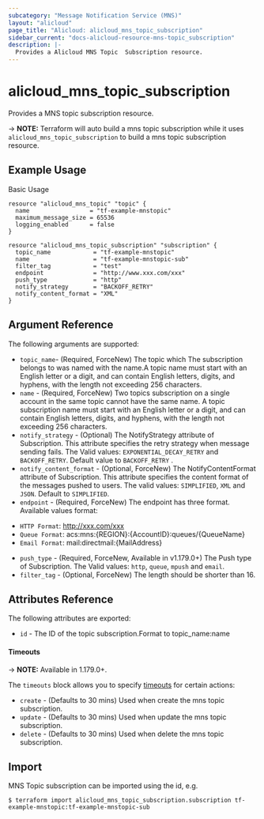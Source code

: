 ```yaml
---
subcategory: "Message Notification Service (MNS)"
layout: "alicloud"
page_title: "Alicloud: alicloud_mns_topic_subscription"
sidebar_current: "docs-alicloud-resource-mns-topic_subscription"
description: |-
  Provides a Alicloud MNS Topic  Subscription resource.
---
```


# alicloud\_mns\_topic\_subscription

Provides a MNS topic subscription resource.

-> **NOTE:** Terraform will auto build a mns topic subscription  while it uses `alicloud_mns_topic_subscription` to build a mns topic subscription resource.

## Example Usage

Basic Usage

```
resource "alicloud_mns_topic" "topic" {
  name                 = "tf-example-mnstopic"
  maximum_message_size = 65536
  logging_enabled      = false
}

resource "alicloud_mns_topic_subscription" "subscription" {
  topic_name            = "tf-example-mnstopic"
  name                  = "tf-example-mnstopic-sub"
  filter_tag            = "test"
  endpoint              = "http://www.xxx.com/xxx"
  push_type             = "http"
  notify_strategy       = "BACKOFF_RETRY"
  notify_content_format = "XML"
}
```

## Argument Reference

The following arguments are supported:

* `topic_name`- (Required, ForceNew) The topic which The subscription belongs to was named with the name.A topic name must start with an English letter or a digit, and can contain English letters, digits, and hyphens, with the length not exceeding 256 characters.
* `name` - (Required, ForceNew) Two topics subscription on a single account in the same topic cannot have the same name. A topic subscription name must start with an English letter or a digit, and can contain English letters, digits, and hyphens, with the length not exceeding 256 characters.
* `notify_strategy` - (Optional) The NotifyStrategy attribute of Subscription. This attribute specifies the retry strategy when message sending fails. The Valid values: `EXPONENTIAL_DECAY_RETRY` and `BACKOFF_RETRY`. Default value to `BACKOFF_RETRY` .
* `notify_content_format` - (Optional, ForceNew) The NotifyContentFormat attribute of Subscription. This attribute specifies the content format of the messages pushed to users. The valid values: `SIMPLIFIED`, `XML` and `JSON`. Default to `SIMPLIFIED`.
* `endpoint` - (Required, ForceNew) The endpoint has three format. Available values format:
 - `HTTP Format`: http://xxx.com/xxx
 - `Queue Format`: acs:mns:{REGION}:{AccountID}:queues/{QueueName}
 - `Email Format`: mail:directmail:{MailAddress}
* `push_type` - (Required, ForceNew, Available in v1.179.0+) The Push type of Subscription. The Valid values: `http`, `queue`, `mpush` and `email`.
* `filter_tag` - (Optional, ForceNew) The length should be shorter than 16.

## Attributes Reference

The following attributes are exported:

* `id` - The ID of the topic subscription.Format to topic_name:name

#### Timeouts

-> **NOTE:** Available in 1.179.0+.

The `timeouts` block allows you to specify [timeouts](https://www.terraform.io/docs/configuration-0-11/resources.html#timeouts) for certain actions:

* `create` - (Defaults to 30 mins) Used when create the mns topic subscription.
* `update` - (Defaults to 30 mins) Used when update the mns topic subscription.
* `delete` - (Defaults to 30 mins) Used when delete the mns topic subscription.

## Import

MNS Topic subscription can be imported using the id, e.g.

```
$ terraform import alicloud_mns_topic_subscription.subscription tf-example-mnstopic:tf-example-mnstopic-sub
```
